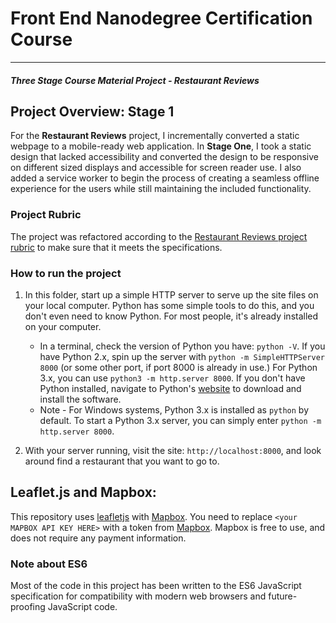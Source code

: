 # Front End Nanodegree Certification Course
---
#### _Three Stage Course Material Project - Restaurant Reviews_

## Project Overview: Stage 1

For the **Restaurant Reviews** project, I incrementally converted a static webpage to a mobile-ready web application. In **Stage One**, I took a static design that lacked accessibility and converted the design to be responsive on different sized displays and accessible for screen reader use. I also added a service worker to begin the process of creating a seamless offline experience for the users while still maintaining the included functionality.


### Project Rubric

The project was refactored according to the [Restaurant Reviews project rubric](https://review.udacity.com/#!/rubrics/1090/view) to make sure that it meets the specifications.

### How to run  the project

1. In this folder, start up a simple HTTP server to serve up the site files on your local computer. Python has some simple tools to do this, and you don't even need to know Python. For most people, it's already installed on your computer.

    * In a terminal, check the version of Python you have: `python -V`. If you have Python 2.x, spin up the server with `python -m SimpleHTTPServer 8000` (or some other port, if port 8000 is already in use.) For Python 3.x, you can use `python3 -m http.server 8000`. If you don't have Python installed, navigate to Python's [website](https://www.python.org/) to download and install the software.
   * Note -  For Windows systems, Python 3.x is installed as `python` by default. To start a Python 3.x server, you can simply enter `python -m http.server 8000`.
2. With your server running, visit the site: `http://localhost:8000`, and look around find a restaurant that you want to go to.

## Leaflet.js and Mapbox:

This repository uses [leafletjs](https://leafletjs.com/) with [Mapbox](https://www.mapbox.com/). You need to replace `<your MAPBOX API KEY HERE>` with a token from [Mapbox](https://www.mapbox.com/). Mapbox is free to use, and does not require any payment information.

### Note about ES6

Most of the code in this project has been written to the ES6 JavaScript specification for compatibility with modern web browsers and future-proofing JavaScript code.

